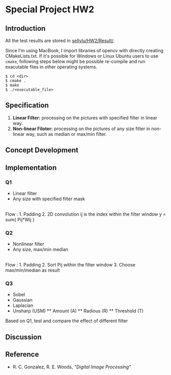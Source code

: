 # Special Project HW2

## Introduction

All the test results are stored in [sellylu/HW2/Result/](https://github.com/sellylu/HW2/tree/master/Result).

Since I'm using MacBook, I import libraries of opencv with directly creating CMakeLists.txt. If it's possible for Windows or Linux Ubuntu users to use `cmake`, following steps below might be possible re-compile and run exacutable files in other operating systems.

```shell
$ cd <dir>
$ cmake .
$ make
$ ./<executable_file>
```

## Specification

1. **Linear Filter:** processing on the pictures with specified filter in linear way.
2. **Non-linear Filoter:** processing on the pictures of any size filter in non-linear way, such as median or max/min filter.

## Concept Development

## Implementation

### Q1
* Linear filter
* Any size with specified filter mask
<br/>
Flow : 
  1. Padding
  2. 2D convolution ij is the index within the filter window
    y = sum{ Pij*Wij }

### Q2
* Nonlinear filter
* Any size, max/min median
<br/>
Flow :
  1. Padding
  2. Sort Pij within the filter window
  3. Choose max/min/median as result

### Q3
* Sobel
* Gaussian
* Laplacian
* Unsharp (USM)
** Amount (A)
** Radious (R)
** Threshold (T)

Based on Q1, test and compare the effect of different filter

## Discussion

## Reference

- R. C. Gonzalez, R. E. Woods, *"Digital Image Processing"*